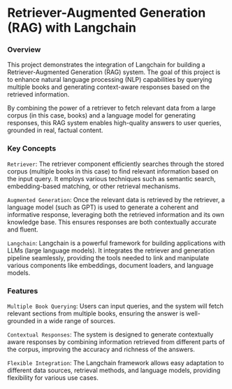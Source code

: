 # Retriever-Augmented Generation (RAG) with Langchain

### Overview

This project demonstrates the integration of Langchain for building a Retriever-Augmented Generation (RAG) system. The goal of this project is to enhance natural language processing (NLP) capabilities by querying multiple books and generating context-aware responses based on the retrieved information.

By combining the power of a retriever to fetch relevant data from a large corpus (in this case, books) and a language model for generating responses, this RAG system enables high-quality answers to user queries, grounded in real, factual content.

### Key Concepts

`Retriever`: The retriever component efficiently searches through the stored corpus (multiple books in this case) to find relevant information based on the input query. It employs various techniques such as semantic search, embedding-based matching, or other retrieval mechanisms.

`Augmented Generation`: Once the relevant data is retrieved by the retriever, a language model (such as GPT) is used to generate a coherent and informative response, leveraging both the retrieved information and its own knowledge base. This ensures responses are both contextually accurate and fluent.

`Langchain`: Langchain is a powerful framework for building applications with LLMs (large language models). It integrates the retriever and generation pipeline seamlessly, providing the tools needed to link and manipulate various components like embeddings, document loaders, and language models.

### Features

`Multiple Book Querying`: Users can input queries, and the system will fetch relevant sections from multiple books, ensuring the answer is well-grounded in a wide range of sources.

`Contextual Responses`: The system is designed to generate contextually aware responses by combining information retrieved from different parts of the corpus, improving the accuracy and richness of the answers.

`Flexible Integration`: The Langchain framework allows easy adaptation to different data sources, retrieval methods, and language models, providing flexibility for various use cases.
